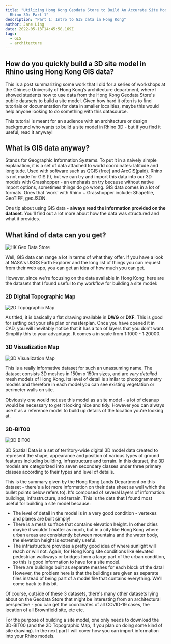 ```yaml
---
title: "Utilizing Hong Kong Geodata Store to Build An Accurate Site Model In
  Rhino 3D: Part 1"
description: "Part 1: Intro to GIS data in Hong Kong"
author: Jane Ling
date: 2022-05-13T14:45:58.169Z
tags:
  - GIS
  - architecture
---
```

## How do you quickly build a 3D site model in Rhino using Hong Kong GIS data?

This is a post summarizing some work that I did for a series of workshops at the Chinese University of Hong Kong’s architecture department, where I showed students how to use data from the Hong Kong Geodata Store's public datasets to build a site model. Given how hard it often is to find tutorials or documentation for data in smaller localities, maybe this would help anyone looking to do something with this datasource. 

This tutorial is meant for an audience with an architecture or design background who wants to build a site model in Rhino 3D - but if you find it useful, read it anyway!

## What is GIS data anyway?

Stands for Geographic Information Systems. To put it in a naively simple explanation, it is a set of data attached to world coordinates: latitude and longitude. Used with software such as QGIS (free) and ArcGIS(paid). Rhino is not made for GIS (!), but we can try and import this data into our 3D models with Grasshopper - an emphasis on try because without native import options, sometimes things do go wrong. GIS data comes in a lot of formats. Ones that ‘work’ with Rhino + Grasshopper include: Shapefile, GeoTIFF, geoJSON.

One tip about using GIS data - **always read the information provided on the dataset**. You'll find out a lot more about how the data was structured and what it provides. 

## What kind of data can you get?

![HK Geo Data Store](/static/img/01-HKGeoData-Store.png)

Well, GIS data can range a lot in terms of what they offer. If you have a look at NASA's USGS Earth Explorer and the long list of things you can request from their web app, you can get an idea of how much you can get.

However, since we're focusing on the data available in Hong Kong: here are the datasets that I found useful to my workflow for building a site model:

### 2D Digital Topographic Map

![2D Topographic Map](/static/img/01-HKGeoData-2D.png)

As titled, it is basically a flat drawing available in **DWG** or **DXF**. This is good for setting out your site plan or masterplan. Once you have opened it in CAD, you will inevitably notice that it has a ton of layers that you don't want. Simplify this to your advantage. It comes a in scale from 1:1000 - 1:20000.

### 3D Visualization Map

![3D Visualization Map](/static/img/01-HKGeoData-3DVisualization.png)

This is a really informative dataset for such an unassuming name. The dataset consists 3D meshes in 150m x 150m sizes, and are *very detailed* mesh models of Hong Kong. Its level of detail is similar to photogrammetry models and therefore in each model you can see existing vegetation or perimeter walls on site.

Obviously one would not use this model as a site model - a lot of cleanup would be necessary to get it looking nice and tidy. However you can always use it as a reference model to build up details of the location you're looking at.

### 3D-BIT00

![3D BIT00](/static/img/01-HKGeoData-3DBIT00.png)

3D Spatial Data is a set of territory-wide digital 3D model data created to represent the shape, appearance and position of various types of ground features including building, infrastructure and terrain. In this dataset, the 3D models are categorized into seven secondary classes under three primary classes according to their types and level of details.

This is the summary given by the Hong Kong Lands Department on this dataset - there's a lot more information on their data sheet as well which the bullet points below refers to). It's composed of several layers of information: buildings, infrastructure, and terrain. This is the data that I found most useful for building a site model because:

* The level of detail in the model is in a very good condition - vertexes and planes are built simply!
* There is a mesh surface that contains elevation height. In other cities maybe it wouldn't matter as much, but in a city like Hong Kong where urban areas are consistently between mountains and the water body, the elevation height is extremely useful.
* The infrastructure provides a pretty good idea of where sunlight will reach or will not. Again, for Hong Kong site conditions like elevated pedestrian walkways or bridges form a large part of the urban condition, so this is good information to have for a site model.
* There are buildings built as separate meshes for each block of the data! However, the problem here is that the buildings are given as separate files instead of being part of a model file that contains everything. We'll come back to this bit.

Of course, outside of these 3 datasets, there's many other datasets lying about on the Geodata Store that might be interesting from an architectural perspective - you can get the coordinates of all COVID-19 cases, the location of all Brownfield site, etc etc.

For the purpose of building a site model, one only needs to download the 3D-BIT00 (and the 2D Topographic Map, if you plan on doing some kind of site drawing). In the next part I will cover how you can import information into your Rhino models.